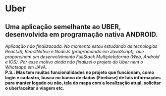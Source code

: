 # Uber
## Uma aplicação semelhante ao UBER, desenvolvida em programação nativa ANDROID.

*Aplicação não finalizacada. No momento estou estudando as tecnologias ReactJS, ReactNative e NodeJs (programando em JavaScript), que proporcinam um desenvolvimento FullStack Multiplataforma (Web, Android e IOS). Por esse motivo ainda não finalizei o projeto do Uber nem o Whatsapp em JAVA.*
<br />
**P.S.: Mas tem muitas funcionalidades no projeto que funcionam, como login e cadastro, busca no banco de dados (Firebase) de tais informações para manter logado ou não, tela do mapa com a localização atual, solicitar o uber/aceitar a viagem etc.**
